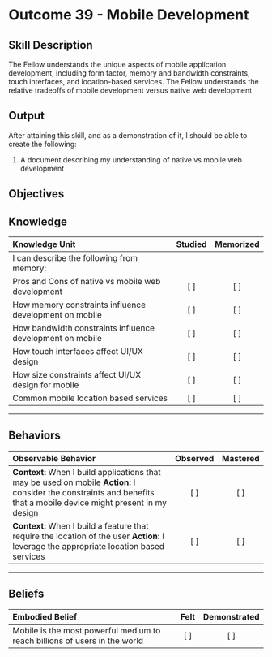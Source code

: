 # Outcome 39 - Mobile Development

**Skill Description**
----------
The Fellow understands the unique aspects of mobile application development, including form factor, memory and bandwidth constraints, touch interfaces, and location-based services. The Fellow understands the relative tradeoffs of mobile development versus native web development

**Output**
----------
After attaining this skill, and as a demonstration of it, I should be able to create the following:

1.  A document describing my understanding of native vs mobile web development



**Objectives**
----------
## **Knowledge**


| Knowledge Unit   |      Studied      | Memorized |
|:-------------|:------------------:|:--------:|
| I can describe the following from memory: | | |
| Pros and Cons of native vs mobile web development | [ ] | [ ]  |
| How memory constraints influence development on mobile | [ ] | [ ]  |
| How bandwidth constraints influence development on mobile | [ ] | [ ]  |
| How touch interfaces affect UI/UX design | [ ] | [ ]  |
| How size constraints affect UI/UX design for mobile | [ ] | [ ]  |
| Common mobile location based services | [ ] | [ ]  |



----------


## **Behaviors**

| Observable Behavior   |      Observed      | Mastered |
|:-------------|:------------------:|:--------:|
| **Context:** When I build applications that may be used on mobile **Action:** I consider the constraints and benefits that a mobile device might present in my design | [ ] | [ ] |
| **Context:** When I build a feature that require the location of the user **Action:** I leverage the appropriate location based services | [ ] | [ ] |


----------


## **Beliefs**


| Embodied Belief   |      Felt      | Demonstrated |
|:-------------|:------------------:|:--------:|
| Mobile is the most powerful medium to reach billions of users in the world | [ ] | [ ] |

